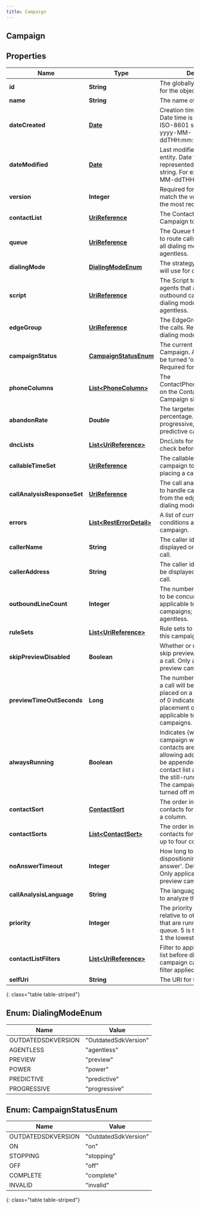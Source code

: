 ```yaml
---
title: Campaign
---
```

## Campaign


## Properties

| Name | Type | Description | Notes |
| ------------ | ------------- | ------------- | ------------- |
| **id** | **String** | The globally unique identifier for the object. |  [optional] |
| **name** | **String** | The name of the Campaign. |  |
| **dateCreated** | [**Date**](Date.html) | Creation time of the entity. Date time is represented as an ISO-8601 string. For example: yyyy-MM-ddTHH:mm:ss.SSSZ |  [optional] |
| **dateModified** | [**Date**](Date.html) | Last modified time of the entity. Date time is represented as an ISO-8601 string. For example: yyyy-MM-ddTHH:mm:ss.SSSZ |  [optional] |
| **version** | **Integer** | Required for updates, must match the version number of the most recent update |  [optional] |
| **contactList** | [**UriReference**](UriReference.html) | The ContactList for this Campaign to dial. |  |
| **queue** | [**UriReference**](UriReference.html) | The Queue for this Campaign to route calls to. Required for all dialing modes except agentless. |  [optional] |
| **dialingMode** | [**DialingModeEnum**](#DialingModeEnum) | The strategy this Campaign will use for dialing. |  |
| **script** | [**UriReference**](UriReference.html) | The Script to be displayed to agents that are handling outbound calls. Required for all dialing modes except agentless. |  [optional] |
| **edgeGroup** | [**UriReference**](UriReference.html) | The EdgeGroup that will place the calls. Required for all dialing modes except preview. |  [optional] |
| **campaignStatus** | [**CampaignStatusEnum**](#CampaignStatusEnum) | The current status of the Campaign. A Campaign may be turned &#39;on&#39; or &#39;off&#39;. Required for updates. |  [optional] |
| **phoneColumns** | [**List&lt;PhoneColumn&gt;**](PhoneColumn.html) | The ContactPhoneNumberColumns on the ContactList that this Campaign should dial. |  |
| **abandonRate** | **Double** | The targeted abandon rate percentage. Required for progressive, power, and predictive campaigns. |  [optional] |
| **dncLists** | [**List&lt;UriReference&gt;**](UriReference.html) | DncLists for this Campaign to check before placing a call. |  [optional] |
| **callableTimeSet** | [**UriReference**](UriReference.html) | The callable time set for this campaign to check before placing a call. |  [optional] |
| **callAnalysisResponseSet** | [**UriReference**](UriReference.html) | The call analysis response set to handle call analysis results from the edge. Required for all dialing modes except preview. |  [optional] |
| **errors** | [**List&lt;RestErrorDetail&gt;**](RestErrorDetail.html) | A list of current error conditions associated with the campaign. |  [optional] |
| **callerName** | **String** | The caller id name to be displayed on the outbound call. |  |
| **callerAddress** | **String** | The caller id phone number to be displayed on the outbound call. |  |
| **outboundLineCount** | **Integer** | The number of outbound lines to be concurrently dialed. Only applicable to non-preview campaigns; only required for agentless. |  [optional] |
| **ruleSets** | [**List&lt;UriReference&gt;**](UriReference.html) | Rule sets to be applied while this campaign is dialing. |  [optional] |
| **skipPreviewDisabled** | **Boolean** | Whether or not agents can skip previews without placing a call. Only applicable for preview campaigns. |  [optional] |
| **previewTimeOutSeconds** | **Long** | The number of seconds before a call will be automatically placed on a preview. A value of 0 indicates no automatic placement of calls. Only applicable to preview campaigns. |  [optional] |
| **alwaysRunning** | **Boolean** | Indicates (when true) that the campaign will remain on after contacts are depleted, allowing additional contacts to be appended/added to the contact list and processed by the still-running campaign. The campaign can still be turned off manually. |  [optional] |
| **contactSort** | [**ContactSort**](ContactSort.html) | The order in which to sort contacts for dialing, based on a column. |  [optional] |
| **contactSorts** | [**List&lt;ContactSort&gt;**](ContactSort.html) | The order in which to sort contacts for dialing, based on up to four columns. |  [optional] |
| **noAnswerTimeout** | **Integer** | How long to wait before dispositioning a call as &#39;no-answer&#39;. Default 30 seconds. Only applicable to non-preview campaigns. |  [optional] |
| **callAnalysisLanguage** | **String** | The language the edge will use to analyze the call. |  [optional] |
| **priority** | **Integer** | The priority of this campaign relative to other campaigns that are running on the same queue. 5 is the highest priority, 1 the lowest. |  [optional] |
| **contactListFilters** | [**List&lt;UriReference&gt;**](UriReference.html) | Filter to apply to the contact list before dialing. Currently a campaign can only have one filter applied. |  [optional] |
| **selfUri** | **String** | The URI for this object |  [optional] |
{: class="table table-striped"}


<a name="DialingModeEnum"></a>

## Enum: DialingModeEnum

| Name | Value |
| ---- | ----- |
| OUTDATEDSDKVERSION | &quot;OutdatedSdkVersion&quot; |
| AGENTLESS | &quot;agentless&quot; |
| PREVIEW | &quot;preview&quot; |
| POWER | &quot;power&quot; |
| PREDICTIVE | &quot;predictive&quot; |
| PROGRESSIVE | &quot;progressive&quot; |


<a name="CampaignStatusEnum"></a>

## Enum: CampaignStatusEnum

| Name | Value |
| ---- | ----- |
| OUTDATEDSDKVERSION | &quot;OutdatedSdkVersion&quot; |
| ON | &quot;on&quot; |
| STOPPING | &quot;stopping&quot; |
| OFF | &quot;off&quot; |
| COMPLETE | &quot;complete&quot; |
| INVALID | &quot;invalid&quot; |
{: class="table table-striped"}


